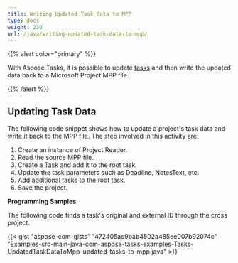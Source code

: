 ```yaml
---
title: Writing Updated Task Data to MPP
type: docs
weight: 230
url: /java/writing-updated-task-data-to-mpp/
---
```


{{% alert color="primary" %}} 

With Aspose.Tasks, it is possible to update [tasks](/tasks/java/working-with-tasks-html/) and then write the updated data back to a Microsoft Project MPP file.

{{% /alert %}} 
## **Updating Task Data**
The following code snippet shows how to update a project's task data and write it back to the MPP file. The step involved in this activity are:

1. Create an instance of Project Reader.
1. Read the source MPP file.
1. Create a [Task](/pages/createpage.action?spaceKey=tasksjava&title=com.aspose.tasks.Task+Class&linkCreation=true&fromPageId=16581091) and add it to the root task.
1. Update the task parameters such as Deadline, NotesText, etc.
1. Add additional tasks to the root task.
1. Save the project.

**Programming Samples**

The following code finds a task's original and external ID through the cross project.

{{< gist "aspose-com-gists" "472405ac9bab4502a485ee007b92074c" "Examples-src-main-java-com-aspose-tasks-examples-Tasks-UpdatedTaskDataToMpp-updated-tasks-to-mpp.java" >}}

